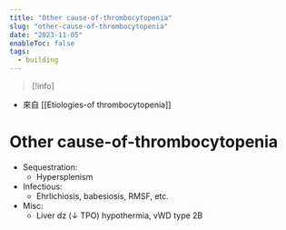 ```yaml
---
title: "Other cause-of-thrombocytopenia"
slug: "other-cause-of-thrombocytopenia"
date: "2023-11-05"
enableToc: false
tags:
  - building
---
```


> [!info]

- 來自 [[Etiologies-of thrombocytopenia]]

# Other cause-of-thrombocytopenia

- Sequestration:
  - Hypersplenism
- Infectious:
  - Ehrlichiosis, babesiosis, RMSF, etc.
- Misc:
  - Liver dz (↓ TPO) hypothermia, vWD type 2B
